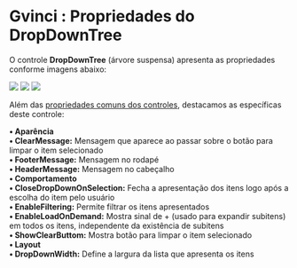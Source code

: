 # Gvinci : Propriedades do DropDownTree

O controle **DropDownTree** \(árvore suspensa\) apresenta as propriedades conforme imagens abaixo:

![](http://www.gvinci.com.br/manual/dropdowntree_1.zoom80.png)   ![](http://www.gvinci.com.br/manual/dropdowntree_2.zoom80.png)   ![](http://www.gvinci.com.br/manual/dropdowntree_3.zoom80.png)

Além das [propriedades comuns dos controles](http://www.gvinci.com.br/manual/propriedades_comuns_de_control.htm), destacamos as específicas deste controle:

**• Aparência**  
             **• ClearMessage:** Mensagem que aparece ao passar sobre o botão para limpar o item selecionado  
             **• FooterMessage:** Mensagem no rodapé  
             **• HeaderMessage:** Mensagem no cabeçalho  
**• Comportamento**  
             **• CloseDropDownOnSelection:** Fecha a apresentação dos itens logo após a escolha do item pelo usuário  
             **• EnableFiltering:** Permite filtrar os itens apresentados  
             **• EnableLoadOnDemand:** Mostra sinal de + \(usado para expandir subitens\) em todos os itens, independente da existência de subitens  
             **• ShowClearButtom:** Mostra botão para limpar o item selecionado  
**• Layout**  
             **• DropDownWidth:** Define a largura da lista que apresenta os itens

